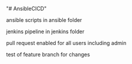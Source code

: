 "# AnsibleCICD" 

ansible scripts in ansible folder

jenkins pipeline in jenkins folder

pull request enabled for all users including admin

test of feature branch for changes